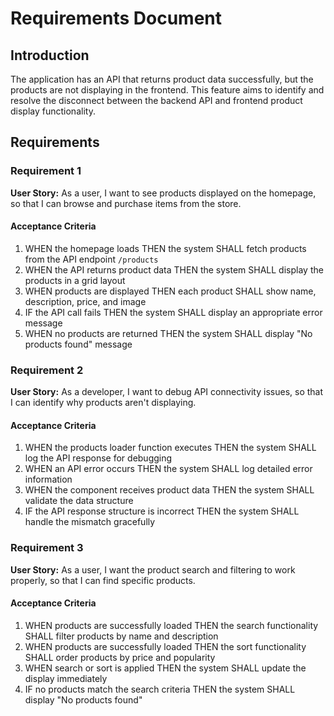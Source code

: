 # Requirements Document

## Introduction

The application has an API that returns product data successfully, but the products are not displaying in the frontend. This feature aims to identify and resolve the disconnect between the backend API and frontend product display functionality.

## Requirements

### Requirement 1

**User Story:** As a user, I want to see products displayed on the homepage, so that I can browse and purchase items from the store.

#### Acceptance Criteria

1. WHEN the homepage loads THEN the system SHALL fetch products from the API endpoint `/products`
2. WHEN the API returns product data THEN the system SHALL display the products in a grid layout
3. WHEN products are displayed THEN each product SHALL show name, description, price, and image
4. IF the API call fails THEN the system SHALL display an appropriate error message
5. WHEN no products are returned THEN the system SHALL display "No products found" message

### Requirement 2

**User Story:** As a developer, I want to debug API connectivity issues, so that I can identify why products aren't displaying.

#### Acceptance Criteria

1. WHEN the products loader function executes THEN the system SHALL log the API response for debugging
2. WHEN an API error occurs THEN the system SHALL log detailed error information
3. WHEN the component receives product data THEN the system SHALL validate the data structure
4. IF the API response structure is incorrect THEN the system SHALL handle the mismatch gracefully

### Requirement 3

**User Story:** As a user, I want the product search and filtering to work properly, so that I can find specific products.

#### Acceptance Criteria

1. WHEN products are successfully loaded THEN the search functionality SHALL filter products by name and description
2. WHEN products are successfully loaded THEN the sort functionality SHALL order products by price and popularity
3. WHEN search or sort is applied THEN the system SHALL update the display immediately
4. IF no products match the search criteria THEN the system SHALL display "No products found"
